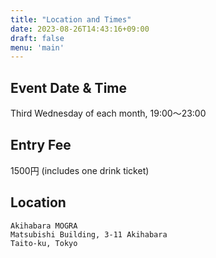 ```yaml
---
title: "Location and Times"
date: 2023-08-26T14:43:16+09:00
draft: false
menu: 'main'
---
```


## Event Date & Time

Third Wednesday of each month, 19:00～23:00

## Entry Fee

1500円 (includes one drink ticket)

## Location

    Akihabara MOGRA
    Matsubishi Building, 3-11 Akihabara
    Taito-ku, Tokyo
